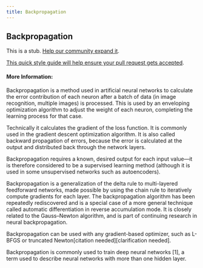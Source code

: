 ```yaml
---
title: Backpropagation
---
```

## Backpropagation

This is a stub. <a href='https://github.com/freecodecamp/guides/tree/master/src/pages/machine-learning/backpropagation/index.md' target='_blank' rel='nofollow'>Help our community expand it</a>.

<a href='https://github.com/freecodecamp/guides/blob/master/README.md' target='_blank' rel='nofollow'>This quick style guide will help ensure your pull request gets accepted</a>.

<!-- The article goes here, in GitHub-flavored Markdown. Feel free to add YouTube videos, images, and CodePen/JSBin embeds  -->

#### More Information:
<!-- Please add any articles you think might be helpful to read before writing the article -->


Backpropagation is a method used in artificial neural networks to calculate the error contribution of each neuron after a batch of data (in image recognition, multiple images) is processed. This is used by an enveloping optimization algorithm to adjust the weight of each neuron, completing the learning process for that case.

Technically it calculates the gradient of the loss function. It is commonly used in the gradient descent optimization algorithm. It is also called backward propagation of errors, because the error is calculated at the output and distributed back through the network layers.

Backpropagation requires a known, desired output for each input value—it is therefore considered to be a supervised learning method (although it is used in some unsupervised networks such as autoencoders).

Backpropagation is a generalization of the delta rule to multi-layered feedforward networks, made possible by using the chain rule to iteratively compute gradients for each layer. The backpropagation algorithm has been repeatedly rediscovered and is a special case of a more general technique called automatic differentiation in reverse accumulation mode. It is closely related to the Gauss–Newton algorithm, and is part of continuing research in neural backpropagation.

Backpropagation can be used with any gradient-based optimizer, such as L-BFGS or truncated Newton[citation needed][clarification needed].

Backpropagation is commonly used to train deep neural networks [1], a term used to describe neural networks with more than one hidden layer.

